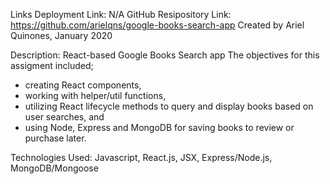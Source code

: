 
Links Deployment Link: N/A
GitHub Resipository Link: https://github.com/arielqns/google-books-search-app
Created by Ariel Quinones, January 2020

Description: React-based Google Books Search app
The objectives for this assigment included;

- creating React components, 
- working with helper/util functions,
- utilizing React lifecycle methods to query and display books based on user searches, and
- using Node, Express and MongoDB for saving books to review or purchase later.

Technologies Used: Javascript, React.js, JSX, Express/Node.js, MongoDB/Mongoose
